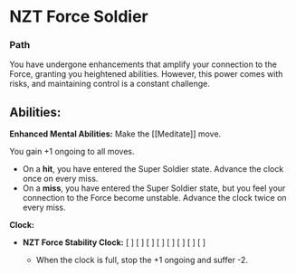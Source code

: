# NZT Force Soldier
### Path

You have undergone enhancements that amplify your connection to the Force, granting you heightened abilities. However, this power comes with risks, and maintaining control is a constant challenge.

## Abilities:

**Enhanced Mental Abilities:** Make the [[Meditate]] move. 

You gain +1 ongoing to all moves. 
 
- On a **hit**, you have entered the Super Soldier state. Advance the clock once on every miss. 
- On a **miss**, you have entered the Super Soldier state, but you feel your connection to the Force become unstable. Advance the clock twice on every miss.

**Clock:**

- **NZT Force Stability Clock:** [ ] [ ] [ ] [ ] [ ] [ ] [ ] [ ]

   - When the clock is full, stop the +1 ongoing and suffer -2.
